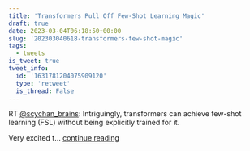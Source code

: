 ```yaml
---
title: 'Transformers Pull Off Few-Shot Learning Magic'
draft: true
date: 2023-03-04T06:18:50+00:00
slug: '202303040618-transformers-few-shot-magic'
tags:
  - tweets
is_tweet: true
tweet_info:
  id: '1631781204075909120'
  type: 'retweet'
  is_thread: False
---
```




RT [@scychan_brains](https://x.com/scychan_brains): Intriguingly, transformers can achieve few-shot learning (FSL) without being explicitly trained for it.

Very excited t… [continue reading](https://x.com/sytelus/status/1631781204075909120)
